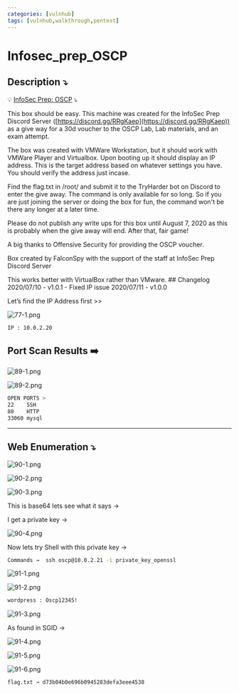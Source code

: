 ```yaml
---
categories: [vulnhub]
tags: [vulnhub,walkthrough,pentest]
---
```

# Infosec_prep_OSCP



## **Description ⤵️**


💡 [InfoSec Prep: OSCP](https://vulnhub.com/entry/infosec-prep-oscp,508/) ⤵️

This box should be easy. This machine was created for the InfoSec Prep Discord Server ([https://discord.gg/RRgKaep](https://discord.gg/RRgKaep)) as a give way for a 30d voucher to the OSCP Lab, Lab materials, and an exam attempt.

The box was created with VMWare Workstation, but it should work with VMWare Player and Virtualbox. Upon booting up it should display an IP address. This is the target address based on whatever settings you have. You should verify the address just incase.

Find the flag.txt in /root/ and submit it to the TryHarder bot on Discord to enter the give away. The command is only available for so long. So if you are just joining the server or doing the box for fun, the command won't be there any longer at a later time.

Please do not publish any write ups for this box until August 7, 2020 as this is probably when the give away will end. After that, fair game!

A big thanks to Offensive Security for providing the OSCP voucher.

Box created by FalconSpy with the support of the staff at InfoSec Prep Discord Server

This works better with VirtualBox rather than VMware. ## Changelog 2020/07/10 - v1.0.1 - Fixed IP issue 2020/07/11 - v1.0.0



Let’s find the IP Address first >>

![77-1.png](/Vulnhub-Files/img/Infosec_prep_OSCP/77-1.png)

```bash
IP : 10.0.2.20
```

## Port Scan Results ➡️

![89-1.png](/Vulnhub-Files/img/Infosec_prep_OSCP/89-1.png)

![89-2.png](/Vulnhub-Files/img/Infosec_prep_OSCP/89-2.png)

```bash
OPEN PORTS >
22    SSH
80    HTTP
33060 mysql
```

---

## Web Enumeration ⤵️

![90-1.png](/Vulnhub-Files/img/Infosec_prep_OSCP/90-1.png)

![90-2.png](/Vulnhub-Files/img/Infosec_prep_OSCP/90-2.png)

![90-3.png](/Vulnhub-Files/img/Infosec_prep_OSCP/90-3.png)

This is base64 lets see what it says →

I get a private key →

![90-4.png](/Vulnhub-Files/img/Infosec_prep_OSCP/90-4.png)

Now lets try Shell with this private key →

```bash
Commands →  ssh oscp@10.0.2.21 -i private_key_openssl
```

![91-1.png](/Vulnhub-Files/img/Infosec_prep_OSCP/91-1.png)

![91-2.png](/Vulnhub-Files/img/Infosec_prep_OSCP/91-2.png)

```bash
wordpress : Oscp12345!
```

![91-3.png](/Vulnhub-Files/img/Infosec_prep_OSCP/91-3.png)

As found in SGID →

![91-4.png](/Vulnhub-Files/img/Infosec_prep_OSCP/91-4.png)

![91-5.png](/Vulnhub-Files/img/Infosec_prep_OSCP/91-5.png)

![91-6.png](/Vulnhub-Files/img/Infosec_prep_OSCP/91-6.png)

```bash
flag.txt → d73b04b0e696b0945283defa3eee4538
```